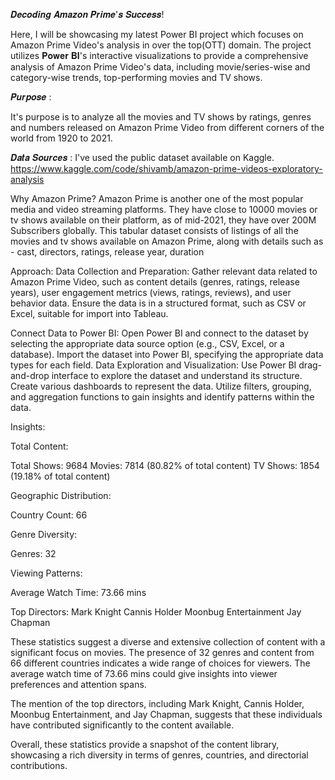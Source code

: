 𝑫𝒆𝒄𝒐𝒅𝒊𝒏𝒈 𝑨𝒎𝒂𝒛𝒐𝒏 𝑷𝒓𝒊𝒎𝒆'𝒔 𝑺𝒖𝒄𝒄𝒆𝒔𝒔! 

Here, I will be showcasing my latest Power BI project which focuses on Amazon Prime Video's analysis in over the top(OTT) domain. 
The project utilizes 𝐏𝐨𝐰𝐞𝐫 𝐁𝐈's interactive visualizations to provide a comprehensive analysis of Amazon Prime Video's data, including movie/series-wise and category-wise trends, top-performing movies and TV shows.

𝑷𝒖𝒓𝒑𝒐𝒔𝒆 : 

It's purpose is to analyze all the movies and TV shows by ratings, genres and numbers released on Amazon Prime Video from different corners of the world from 1920 to 2021.

𝑫𝒂𝒕𝒂 𝑺𝒐𝒖𝒓𝒄𝒆𝒔 : I've used the public dataset available on Kaggle.
https://www.kaggle.com/code/shivamb/amazon-prime-videos-exploratory-analysis

Why Amazon Prime?
Amazon Prime is another one of the most popular media and video streaming platforms. They have close to 10000 movies or tv shows available on their platform, as of mid-2021, they have over 200M Subscribers globally. This tabular dataset consists of listings of all the movies and tv shows available on Amazon Prime, along with details such as - cast, directors, ratings, release year, duration

Approach:
Data Collection and Preparation: Gather relevant data related to Amazon Prime Video, such as content details (genres, ratings, release years), user engagement metrics (views, ratings, reviews), and user behavior data. Ensure the data is in a structured format, such as CSV or Excel, suitable for import into Tableau.

Connect Data to Power BI: Open Power BI and connect to the dataset by selecting the appropriate data source option (e.g., CSV, Excel, or a database). Import the dataset into Power BI, specifying the appropriate data types for each field.
Data Exploration and Visualization: Use Power BI drag-and-drop interface to explore the dataset and understand its structure. Create various dashboards to represent the data. Utilize filters, grouping, and aggregation functions to gain insights and identify patterns within the data. 

Insights:

Total Content:

Total Shows: 9684
Movies: 7814 (80.82% of total content)
TV Shows: 1854 (19.18% of total content)

Geographic Distribution:

Country Count: 66

Genre Diversity:

Genres: 32

Viewing Patterns:

Average Watch Time: 73.66 mins

Top Directors:
Mark Knight
Cannis Holder
Moonbug Entertainment
Jay Chapman

These statistics suggest a diverse and extensive collection of content with a significant focus on movies. The presence of 32 genres and content from 66 different countries indicates a wide range of choices for viewers. The average watch time of 73.66 mins could give insights into viewer preferences and attention spans.

The mention of the top directors, including Mark Knight, Cannis Holder, Moonbug Entertainment, and Jay Chapman, suggests that these individuals have contributed significantly to the content available.

Overall, these statistics provide a snapshot of the content library, showcasing a rich diversity in terms of genres, countries, and directorial contributions.








